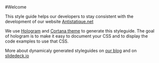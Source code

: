#Welcome

This style guide helps our developers to stay consistent with the development of our website
[Antistatique.net](http://antistatique.net)

We use [Hologram](http://github.com/trulia/hologram) and [Cortana theme](https://github.com/yago31/Cortana) to generate this styleguide. The goal of hologram is to make it easy to document your CSS and to
display the code examples to use that CSS.

More about dynamicaly generated styleguides on [our blog](http://antistatique.net/blog/2014/01/08/styleguides-dynamiques-et-les-bonnes-methodes-de-communication-dun-projet-web/) and on [slidedeck.io](http://antistatique.github.io/slides-styleguide/)